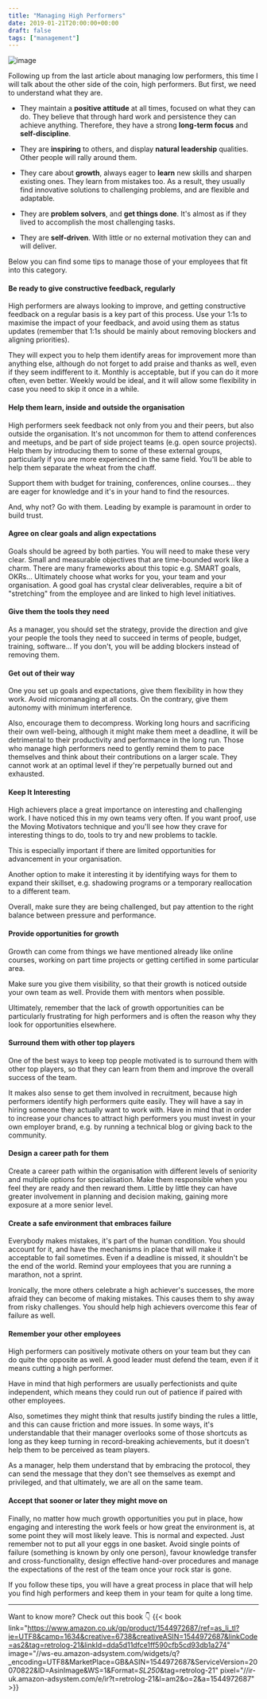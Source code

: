 ```yaml
---
title: "Managing High Performers"
date: 2019-01-21T20:00:00+00:00
draft: false
tags: ["management"]
---
```


![image](/images/managing-high-performers.jpg)

Following up from the last article about managing low performers, this time I will talk about the other side of the coin, high performers. But first, we need to understand what they are.

<!--more-->

* They maintain a **positive attitude** at all times, focused on what they can do. They believe that through hard work and persistence they can achieve anything. Therefore, they have a strong **long-term focus** and **self-discipline**.

* They are **inspiring** to others, and display **natural leadership** qualities. Other people will rally around them.

* They care about **growth**, always eager to **learn** new skills and sharpen existing ones. They learn from mistakes too. As a result, they usually find innovative solutions to challenging problems, and are flexible and adaptable.

* They are **problem solvers**, and **get things done**. It's almost as if they lived to accomplish the most challenging tasks.

* They are **self-driven**. With little or no external motivation they can and will deliver.

Below you can find some tips to manage those of your employees that fit into this category.

#### Be ready to give constructive feedback, regularly

High performers are always looking to improve, and getting constructive feedback on a regular basis is a key part of this process. Use your 1:1s to maximise the impact of your feedback, and avoid using them as status updates (remember that 1:1s should be mainly about removing blockers and aligning priorities).

They will expect you to help them identify areas for improvement more than anything else, although do not forget to add praise and thanks as well, even if they seem indifferent to it. Monthly is acceptable, but if you can do it more often, even better. Weekly would be ideal, and it will allow some flexibility in case you need to skip it once in a while.

#### Help them learn, inside and outside the organisation

High performers seek feedback not only from you and their peers, but also outside the organisation. It's not uncommon for them to attend conferences and meetups, and be part of side project teams (e.g. open source projects). Help them by introducing them to some of these external groups, particularly if you are more experienced in the same field. You'll be able to help them separate the wheat from the chaff.

Support them with budget for training, conferences, online courses... they are eager for knowledge and it's in your hand to find the resources.

And, why not? Go with them. Leading by example is paramount in order to build trust.

#### Agree on clear goals and align expectations

Goals should be agreed by both parties. You will need to make these very clear. Small and measurable objectives that are time-bounded work like a charm. There are many frameworks about this topic e.g. SMART goals, OKRs... Ultimately choose what works for you, your team and your organisation. A good goal has crystal clear deliverables, require a bit of "stretching" from the employee and are linked to high level initiatives.

#### Give them the tools they need

As a manager, you should set the strategy, provide the direction and give your people the tools they need to succeed in terms of people, budget, training, software... If you don't, you will be adding blockers instead of removing them.

#### Get out of their way

One you set up goals and expectations, give them flexibility in how they work. Avoid micromanaging at all costs. On the contrary, give them autonomy with minimum interference.

Also, encourage them to decompress. Working long hours and sacrificing their own well-being, although it might make them meet a deadline, it will be detrimental to their productivity and performance in the long run. Those who manage high performers need to gently remind them to pace themselves and think about their contributions on a larger scale. They cannot work at an optimal level if they're perpetually burned out and exhausted.

#### Keep It Interesting

High achievers place a great importance on interesting and challenging work. I have noticed this in my own teams very often. If you want proof, use the Moving Motivators technique and you'll see how they crave for interesting things to do, tools to try and new problems to tackle.

This is especially important if there are limited opportunities for advancement in your organisation.

Another option to make it interesting it by identifying ways for them to expand their skillset, e.g. shadowing programs or a temporary reallocation to a different team.

Overall, make sure they are being challenged, but pay attention to the right balance between pressure and performance.

#### Provide opportunities for growth

Growth can come from things we have mentioned already like online courses, working on part time projects or getting certified in some particular area.

Make sure you give them visibility, so that their growth is noticed outside your own team as well. Provide them with mentors when possible.

Ultimately, remember that the lack of growth opportunities can be particularly frustrating for high performers and is often the reason why they look for opportunities elsewhere.

#### Surround them with other top players

One of the best ways to keep top people motivated is to surround them with other top players, so that they can learn from them and improve the overall success of the team.

It makes also sense to get them involved in recruitment, because high performers identify high performers quite easily. They will have a say in hiring someone they actually want to work with. Have in mind that in order to increase your chances to attract high performers you must invest in your own employer brand, e.g. by running a technical blog or giving back to the community.

#### Design a career path for them

Create a career path within the organisation with different levels of seniority and multiple options for specialisation. Make them responsible when you feel they are ready and then reward them. Little by little they can have greater involvement in planning and decision making, gaining more exposure at a more senior level.

#### Create a safe environment that embraces failure

Everybody makes mistakes, it's part of the human condition. You should account for it, and have the mechanisms in place that will make it acceptable to fail sometimes. Even if a deadline is missed, it shouldn't be the end of the world. Remind your employees that you are running a marathon, not a sprint.

Ironically, the more others celebrate a high achiever's successes, the more afraid they can become of making mistakes. This causes them to shy away from risky challenges. You should help high achievers overcome this fear of failure as well.

#### Remember your other employees

High performers can positively motivate others on your team but they can do quite the opposite as well. A good leader must defend the team, even if it means cutting a high performer.

Have in mind that high performers are usually perfectionists and quite independent, which means they could run out of patience if paired with other employees.

Also, sometimes they might think that results justify binding the rules a little, and this can cause friction and more issues. In some ways, it's understandable that their manager overlooks some of those shortcuts as long as they keep turning in record-breaking achievements, but it doesn't help them to be perceived as team players.

As a manager, help them understand that by embracing the protocol, they can send the message that they don't see themselves as exempt and privileged, and that ultimately, we are all on the same team.

#### Accept that sooner or later they might move on

Finally, no matter how much growth opportunities you put in place, how engaging and interesting the work feels or how great the environment is, at some point they will most likely leave. This is normal and expected. Just remember not to put all your eggs in one basket. Avoid single points of failure (something is known by only one person), favour knowledge transfer and cross-functionality, design effective hand-over procedures and manage the expectations of the rest of the team once your rock star is gone.

If you follow these tips, you will have a great process in place that will help you find high performers and keep them in your team for quite a long time.

---

Want to know more? Check out this book 👇
{{< book link="https://www.amazon.co.uk/gp/product/1544972687/ref=as_li_tl?ie=UTF8&camp=1634&creative=6738&creativeASIN=1544972687&linkCode=as2&tag=retrolog-21&linkId=dda5d11dfce1ff590cfb5cd93db1a274" image="//ws-eu.amazon-adsystem.com/widgets/q?_encoding=UTF8&MarketPlace=GB&ASIN=1544972687&ServiceVersion=20070822&ID=AsinImage&WS=1&Format=_SL250_&tag=retrolog-21" pixel="//ir-uk.amazon-adsystem.com/e/ir?t=retrolog-21&l=am2&o=2&a=1544972687" >}}
